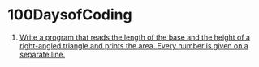 # 100DaysofCoding

1) [Write a program that reads the length of the base and the height of a right-angled triangle and prints the area. Every number is given on a separate line.](CodeDay1.md)
